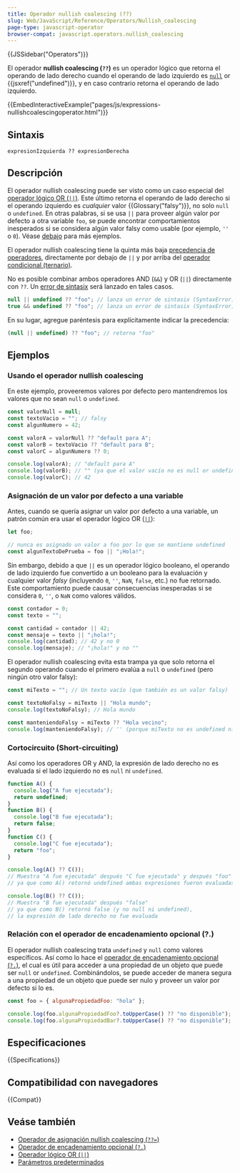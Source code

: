 ```yaml
---
title: Operador nullish coalescing (??)
slug: Web/JavaScript/Reference/Operators/Nullish_coalescing
page-type: javascript-operator
browser-compat: javascript.operators.nullish_coalescing
---
```


{{JSSidebar("Operators")}}

El operador **nullish coalescing (`??`)** es un operador lógico que retorna el operando de lado derecho cuando el operando de lado izquierdo es [`null`](/es/docs/Web/JavaScript/Reference/Operators/null) or {{jsxref("undefined")}},
y en caso contrario retorna el operando de lado izquierdo.

{{EmbedInteractiveExample("pages/js/expressions-nullishcoalescingoperator.html")}}

## Sintaxis

```js-nolint
expresionIzquierda ?? expresionDerecha
```

## Descripción

El operador nullish coalescing puede ser visto como un caso especial del [operador lógico OR (`||`)](/es/docs/Web/JavaScript/Reference/Operators/Logical_OR). Este último retorna el operando de lado derecho si el operando izquierdo es _cualquier_ valor {{Glossary("falsy")}}, no solo `null` o `undefined`. En otras palabras, si se usa `||` para proveer algún valor por defecto a otra variable `foo`, se puede encontrar comportamientos inesperados si se considera algún valor falsy como usable (por ejemplo, `''` o `0`). Véase [debajo](#asignación-de-un-valor-por-defecto-a-una-variable) para más ejemplos.

El operador nullish coalescing tiene la quinta más baja [precedencia de operadores](/es/docs/Web/JavaScript/Reference/Operators/Operator_precedence), directamente por debajo de `||` y por arriba del [operador condicional (ternario)](/es/docs/Web/JavaScript/Reference/Operators/Conditional_operator).

No es posible combinar ambos operadores AND (`&&`) y OR (`||`) directamente con `??`. Un [error de sintasix](/es/docs/Web/JavaScript/Reference/Errors/Cant_use_nullish_coalescing_unparenthesized) será lanzado en tales casos.

```js example-bad
null || undefined ?? "foo"; // lanza un error de sintasix (SyntaxError)
true && undefined ?? "foo"; // lanza un error de sintasix (SyntaxError)
```

En su lugar, agregue paréntesis para explícitamente indicar la precedencia:

```js example-good
(null || undefined) ?? "foo"; // retorna "foo"
```

## Ejemplos

### Usando el operador nullish coalescing

En este ejemplo, proveeremos valores por defecto pero mantendremos los valores que no sean `null` o `undefined`.

```js
const valorNull = null;
const textoVacio = ""; // falsy
const algunNumero = 42;

const valorA = valorNull ?? "default para A";
const valorB = textoVacio ?? "default para B";
const valorC = algunNumero ?? 0;

console.log(valorA); // "default para A"
console.log(valorB); // "" (ya que el valor vacío no es null or undefined)
console.log(valorC); // 42
```

### Asignación de un valor por defecto a una variable

Antes, cuando se quería asignar un valor por defecto a una variable, un patrón común era usar el operador lógico OR ([`||`](/es/docs/Web/JavaScript/Reference/Operators/Logical_OR)):

```js
let foo;

// nunca es asignado un valor a foo por lo que se mantiene undefined
const algunTextoDePrueba = foo || "¡Hola!";
```

Sin embargo, debido a que `||` es un operador lógico booleano, el operando de lado izquierdo fue convertido a un booleano para la evaluación y cualquier valor _falsy_ (incluyendo `0`, `''`, `NaN`, `false`, etc.) no fue retornado. Este comportamiento puede causar consecuencias inesperadas si se considera `0`, `''`, o `NaN` como valores válidos.

```js
const contador = 0;
const texto = "";

const cantidad = contador || 42;
const mensaje = texto || "¡hola!";
console.log(cantidad); // 42 y no 0
console.log(mensaje); // "¡hola!" y no ""
```

El operador nullish coalescing evita esta trampa ya que solo retorna el segundo operando cuando el primero evalúa a `null` o `undefined` (pero ningún otro valor falsy):

```js
const miTexto = ""; // Un texto vacío (que también es un valor falsy)

const textoNoFalsy = miTexto || "Hola mundo";
console.log(textoNoFalsy); // Hola mundo

const manteniendoFalsy = miTexto ?? "Hola vecino";
console.log(manteniendoFalsy); // '' (porque miTexto no es undefined ni null)
```

### Cortocircuito (Short-circuiting)

Así como los operadores OR y AND, la expresión de lado derecho no es evaluada si el lado izquierdo no es `null` ni `undefined`.

```js
function A() {
  console.log("A fue ejecutada");
  return undefined;
}
function B() {
  console.log("B fue ejecutada");
  return false;
}
function C() {
  console.log("C fue ejecutada");
  return "foo";
}

console.log(A() ?? C());
// Muestra "A fue ejecutada" después "C fue ejecutada" y después "foo"
// ya que como A() retornó undefined ambas expresiones fueron evaluadas

console.log(B() ?? C());
// Muestra "B fue ejecutada" después "false"
// ya que como B() retornó false (y no null ni undefined),
// la expresión de lado derecho no fue evaluada
```

### Relación con el operador de encadenamiento opcional (?.)

El operador nullish coalescing trata `undefined` y `null` como valores específicos. Así como lo hace el [operador de encadenamiento opcional (`?.`)](/es/docs/Web/JavaScript/Reference/Operators/Optional_chaining), el cual es útil para acceder a una propiedad de un objeto que puede ser `null` or `undefined`. Combinándolos, se puede acceder de manera segura a una propiedad de un objeto que puede ser nulo y proveer un valor por defecto si lo es.

```js
const foo = { algunaPropiedadFoo: "hola" };

console.log(foo.algunaPropiedadFoo?.toUpperCase() ?? "no disponible"); // "hola"
console.log(foo.algunaPropiedadBar?.toUpperCase() ?? "no disponible"); // "no disponible"
```

## Especificaciones

{{Specifications}}

## Compatibilidad con navegadores

{{Compat}}

## Veáse también

- [Operador de asignación nullish coalescing (`??=`)](/es/docs/Web/JavaScript/Reference/Operators/Nullish_coalescing_assignment)
- [Operador de encadenamiento opcional (`?.`)](/es/docs/Web/JavaScript/Reference/Operators/Optional_chaining)
- [Operador lógico OR (`||`)](/es/docs/Web/JavaScript/Reference/Operators/Logical_OR)
- [Parámetros predeterminados](/es/docs/Web/JavaScript/Reference/Functions/Default_parameters)

